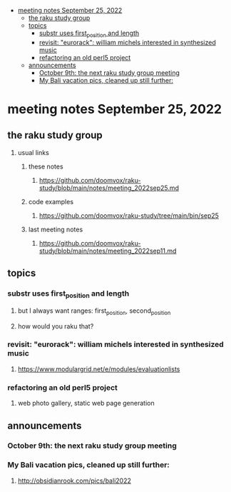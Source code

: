 - [meeting notes September 25, 2022](#org5c1646c)
  - [the raku study group](#org4e229cb)
  - [topics](#org811a4d2)
    - [substr uses first<sub>position</sub> and length](#orgaa9870e)
    - [revisit: "eurorack": william michels interested in synthesized music](#org51590f0)
    - [refactoring an old perl5 project](#orged974ee)
  - [announcements](#org1750e58)
    - [October 9th: the next raku study group meeting](#org0c39c2e)
    - [My Bali vacation pics, cleaned up still further:](#org2a7ea93)


<a id="org5c1646c"></a>

# meeting notes September 25, 2022


<a id="org4e229cb"></a>

## the raku study group

1.  usual links

    1.  these notes
    
        1.  <https://github.com/doomvox/raku-study/blob/main/notes/meeting_2022sep25.md>
    
    2.  code examples
    
        1.  <https://github.com/doomvox/raku-study/tree/main/bin/sep25>
    
    3.  last meeting notes
    
        1.  <https://github.com/doomvox/raku-study/blob/main/notes/meeting_2022sep11.md>


<a id="org811a4d2"></a>

## topics


<a id="orgaa9870e"></a>

### substr uses first<sub>position</sub> and length

1.  but I always want ranges: first<sub>position</sub>, second<sub>position</sub>

2.  how would you raku that?


<a id="org51590f0"></a>

### revisit: "eurorack": william michels interested in synthesized music

1.  <https://www.modulargrid.net/e/modules/evaluationlists>


<a id="orged974ee"></a>

### refactoring an old perl5 project

1.  web photo gallery, static web page generation


<a id="org1750e58"></a>

## announcements


<a id="org0c39c2e"></a>

### October 9th: the next raku study group meeting


<a id="org2a7ea93"></a>

### My Bali vacation pics, cleaned up still further:

1.  <http://obsidianrook.com/pics/bali2022>
